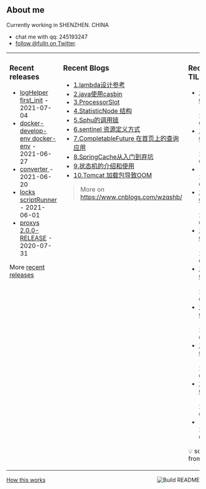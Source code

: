 ## About me

Currently working in SHENZHEN. CHINA 
 - chat me with qq: 245193247
 - [follow @fulln on Twitter](https://twitter.com/fulln16).
<table><tr><td valign="top">
 
 
### Recent releases

<!-- recent_releases starts -->
* [logHelper first_init](https://github.com/fulln/logHelper/releases/tag/1.0.0) - 2021-07-04
* [docker-develop-env docker-env](https://github.com/fulln/docker-develop-env/releases/tag/1.0.0) - 2021-06-27
* [converter ](https://github.com/fulln/converter/releases/tag/1.0.0) - 2021-06-20
* [locks scriptRunner](https://github.com/fulln/locks/releases/tag/scriptRunner) - 2021-06-01
* [proxys 2.0.0-RELEASE](https://github.com/fulln/proxys/releases/tag/2.0.0) - 2020-07-31
<!-- recent_releases ends -->

More [recent releases](https://github.com/fulln/fulln/blob/master/releases.md)

</td><td valign="top">
  
### Recent Blogs

<!-- recent_blogs starts -->
<ul>
<li>
<a href="https://www.cnblogs.com/wzqshb/p/16987548.html">1.lambda设计参考</a>
</li>
<li>
<a href="https://www.cnblogs.com/wzqshb/p/16787675.html">2.java使用casbin</a>
</li>
<li>
<a href="https://www.cnblogs.com/wzqshb/p/16595799.html">3.ProcessorSlot</a>
</li>
<li>
<a href="https://www.cnblogs.com/wzqshb/p/16585826.html">4.StatisticNode 结构</a>
</li>
<li>
<a href="https://www.cnblogs.com/wzqshb/p/16585817.html">5.Sphu的调用链</a>
</li>
<li>
<a href="https://www.cnblogs.com/wzqshb/p/16585811.html">6.sentinel 资源定义方式</a>
</li>
<li>
<a href="https://www.cnblogs.com/wzqshb/p/16529826.html">7.CompletableFuture 在首页上的查询应用</a>
</li>
<li>
<a href="https://www.cnblogs.com/wzqshb/p/16276966.html">8.SpringCache从入门到弃坑</a>
</li>
<li>
<a href="https://www.cnblogs.com/wzqshb/p/15716161.html">9.状态机的介绍和使用</a>
</li>
<li>
<a href="https://www.cnblogs.com/wzqshb/p/15684005.html">10.Tomcat 加载包导致OOM</a>
</li>
</ul>
<!-- recent_blogs ends -->
 
> More on <a>https://www.cnblogs.com/wzqshb/ </a>
 
</td><td valign="top"> 

### Recent TIL
 
<!-- recent_TIL starts -->
* [2023-02-15](https://github.com/fulln/TIL/blob/master/daily/2023-02/2023-02-15.md) - 2023-02-15
* [2023-02-14](https://github.com/fulln/TIL/blob/master/daily/2023-02/2023-02-14.md) - 2023-02-14
* [](https://github.com/fulln/TIL/blob/master/leetcode/hard/findMedianSortedArrays.md) - 2023-02-14
* [2023-02-13](https://github.com/fulln/TIL/blob/master/daily/2023-02/2023-02-13.md) - 2023-02-13
* [2023-02-12](https://github.com/fulln/TIL/blob/master/daily/2023-02/2023-02-12.md) - 2023-02-12
* [2023-02-11](https://github.com/fulln/TIL/blob/master/daily/2023-02/2023-02-11.md) - 2023-02-11
* [2023-02-10](https://github.com/fulln/TIL/blob/master/daily/2023-02/2023-02-10.md) - 2023-02-10
* [2023-02-09](https://github.com/fulln/TIL/blob/master/daily/2023-02/2023-02-09.md) - 2023-02-09
* [2023-02-08](https://github.com/fulln/TIL/blob/master/daily/2023-02/2023-02-08.md) - 2023-02-08
* [](https://github.com/fulln/TIL/blob/master/leetcode/middle/alertNames.md) - 2023-02-07
<!-- recent_TIL ends -->
 
:bulb: scaryp from [here](https://github.com/fulln/TIL)
 
</td></tr></table>
<a href="https://github.com/fulln/fulln/actions"><img src="https://github.com/fulln/fulln/workflows/Build%20README.md/badge.svg" align="right" alt="Build README"></a> <a href="https://simonwillison.net/2020/Jul/10/self-updating-profile-readme/">How this works</a>
